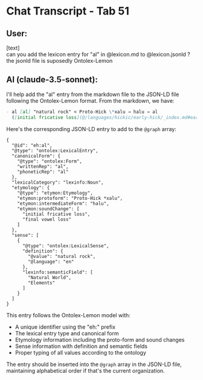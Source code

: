 # Chat Transcript - Tab 51

## User:


[text]  
can you add the lexicon entry for "al" in @lexicon.md  to @lexicon.jsonld ?  the jsonld file is suposedly Ontolex-Lemon


## AI (claude-3.5-sonnet):

I'll help add the "al" entry from the markdown file to the JSON-LD file following the Ontolex-Lemon format. From the markdown, we have:

```markdown
- al [al] "natural rock" < Proto-Hick \*xalu → halu → al
  ([initial fricative loss](@/languages/hickic/early-hick/_index.md#early-hick))
```

Here's the corresponding JSON-LD entry to add to the `@graph` array:

```jsonld
{
  "@id": "eh:al",
  "@type": "ontolex:LexicalEntry",
  "canonicalForm": {
    "@type": "ontolex:Form",
    "writtenRep": "al",
    "phoneticRep": "al"
  },
  "lexicalCategory": "lexinfo:Noun",
  "etymology": {
    "@type": "etymon:Etymology",
    "etymon:protoform": "Proto-Hick *xalu",
    "etymon:intermediateForm": "halu",
    "etymon:soundChange": [
      "initial fricative loss",
      "final vowel loss"
    ]
  },
  "sense": [
    {
      "@type": "ontolex:LexicalSense", 
      "definition": {
        "@value": "natural rock",
        "@language": "en"
      },
      "lexinfo:semanticField": [
        "Natural World",
        "Elements"
      ]
    }
  ]
}
```

This entry follows the Ontolex-Lemon model with:
- A unique identifier using the "eh:" prefix
- The lexical entry type and canonical form
- Etymology information including the proto-form and sound changes
- Sense information with definition and semantic fields
- Proper typing of all values according to the ontology

The entry should be inserted into the `@graph` array in the JSON-LD file, 
maintaining alphabetical order if that's the current organization.
